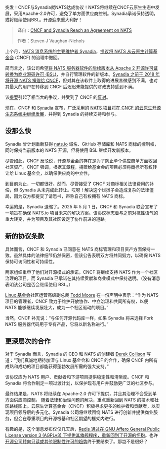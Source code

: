 <!--
title: CNCF与Synadia达成NATS相关协议
cover: https://cdn.thenewstack.io/media/2025/05/fc62c307-arrow-reverse-1024x768-1.png
summary: 突发！CNCF与Synadia就NATS达成协议！NATS将继续在CNCF云原生生态中发展，采用Apache-2.0许可，避免了单方面供应商控制。Synadia承诺保持透明，或将继续使用BSL。开源迎来重大利好！
-->

突发！CNCF与Synadia就NATS达成协议！NATS将继续在CNCF云原生生态中发展，采用Apache-2.0许可，避免了单方面供应商控制。Synadia承诺保持透明，或将继续使用BSL。开源迎来重大利好！

> 译自：[CNCF and Synadia Reach an Agreement on NATS](https://thenewstack.io/cncf-and-synadia-reach-an-agreement-on-nats/)
> 
> 作者：Steven J Vaughan-Nichols

上个月，[NATS 消息系统的主要维护者 Synadia](https://thenewstack.io/nats-2-0-like-containers-for-messaging/)，[提议将 NATS 从云原生计算基金会](https://thenewstack.io/synadia-attempts-to-reclaim-nats-back-from-cncf/) (CNCF) 的治理中撤回。

简而言之，该公司希望[将 NATS 服务器软件的后续版本从 Apache 2 开源许可证转换为商业源码许可 (BSL)](https://www.synadia.com/blog/synadia-response-to-cncf)，并自行管理软件的新版本。[Synadia 之前于 2018 年将开源 NATS 捐赠给 CNCF](https://www.cncf.io/projects/nats/)，但对其在该软件上取得的进展甚微感到不满，也对其最大的用户在转移到 CNCF 后迟迟未能提供的财政支持感到不满。

该[提案](https://github.com/cncf/foundation/blob/main/documents/nats/Proposal%20to%20exit%20NATS%20from%20CNCF.pdf)引起了相当大的争议，并受到了 CNCF 的[反对](https://www.cncf.io/blog/2025/05/01/protecting-nats-and-the-integrity-of-open-source-cncfs-commitment-to-the-community/)。

现在，CNCF 和 [Synadia](https://www.synadia.com/about) 宣布，广泛采用的 [NATS 项目将在 CNCF 的云原生开源生态系统中继续发展](https://www.cncf.io/announcements/2025/05/01/cncf-and-synadia-align-on-securing-the-future-of-the-nats-io-project/)，并得到 Synadia 的持续支持和参与。

## 没那么快

Synadia 曾计划重新获得 [nats.io](http://nats.io) 域名、GitHub 存储库和 NATS 商标的控制权，同时保持当前版本的 NATS 开源，但将使用 BSL 继续开发新版本。

尽管如此，CNCF 反驳说，开源基金会的存在是为了防止单个供应商单方面收回社区资产。CNCF 强调，根据其章程，捐赠给基金会的项目必须将商标所有权转让给 Linux 基金会，以确保供应商的中立性。

到目前为止，一切都很好。然而，尽管接受了 CNCF 对商标相关法律费用的补偿，但 Synadia 从未完成此转让。哎呀！解决这个烂摊子会造成复杂的法律僵局，因为双方都提交了请愿书，声称自己有权拥有 NATS 商标。

幸运的是，Synadia 退缩了。2025 年 5 月 1 日，CNCF 和 Synadia 联合宣布了一项旨在确保 NATS.io 项目未来的解决方案。该协议标志着与之前对抗性语气的重大转变，并为项目及其社区设定了协作前进的道路。

## 新的协议条款

具体而言，CNCF 和 Synadia 已同意在 NATS 商标管理和项目资产方面保持一致。虽然具体的法律细节仍然保密，但该公告表明双方将共同努力，以确保 NATS 保持可访问性和可持续性。

两家组织重申了他们对开源模式的承诺。CNCF 将继续支持 NATS 作为一个社区治理的项目，而 Synadia 已承诺在其持续贡献和商业模式中保持透明。（没有消息表明该公司是否会继续使用 BSL。）

[Linux 基金会](https://training.linuxfoundation.org/training/course-catalog/?utm_content=inline+mention)社区运营高级副总裁 [Todd Moore](https://www.linkedin.com/in/todd-moore-7985402b/) 在一份声明中表示：“作为 NATS 项目的管理者，CNCF 致力于维护开放协作、中立治理和共同所有权，以便 NATS 能够继续发展壮大，成为一个社区驱动的项目。”

当然，CNCF 补充说：“与任何开源代码库一样，如果 Synadia 将来选择 Fork NATS 服务器代码用于专有产品，它将以新名称进行。”

## 更深层次的合作

对于 Synadia 而言，Synadia 的 CEO 和 NATS 的创建者 [Derek Collison](https://www.linkedin.com/in/derekcollison) 写道：“我们真诚地期待加深与 Linux 基金会和 CNCF 的合作，确保 CNCF 内所有成熟和成功的项目都能获得蓬勃发展所需的强大支持。”

该协议应为 NATS 用户、贡献者和下游项目提供稳定性和清晰度。CNCF 和 Synadia 将合作制定一项过渡计划，以保护现有用户并鼓励更广泛的社区参与。

最终结果是，NATS 将继续在 Apache-2.0 许可下提供，并且其治理不会受到单方面供应商控制。
随着法律和治理问题的解决，重点重新回到 NATS 的技术和社区路线图上。云原生计算基金会（CNCF）积极寻求更多的维护者和贡献者，以实现项目领导层的多元化。Synadia 公司将继续围绕 NATS 进行创新并提供商业服务，但会在尊重项目的开源根基和社区期望的框架内进行。

有趣的是，这个消息发布仅仅几天后，[Redis 通过在 GNU Affero General Public License version 3 (AGPLv3) 下提供其旗舰程序，重新回到了开源的怀抱](https://thenewstack.io/redis-is-open-source-again/)。也许[开源公司转向只读或其他限制性许可的趋势](https://www.theregister.com/2023/10/27/open_source_vs_sort_of_open_source/)终于要结束了。那岂不是很好？